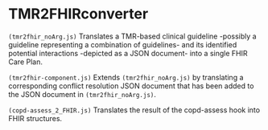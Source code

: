 # TMR2FHIRconverter
`(tmr2fhir_noArg.js)` Translates a TMR-based clinical guideline -possibly a guideline representing a combination of guidelines- and its identified potential interactions -depicted as a JSON document- into a single FHIR Care Plan.

`(tmr2fhir-component.js)` Extends `(tmr2fhir_noArg.js)` by translating a corresponding conflict resolution JSON document that has been added to the JSON document in `(tmr2fhir_noArg.js)`.

`(copd-assess_2_FHIR.js)` Translates the result of the copd-assess hook into FHIR structures.
